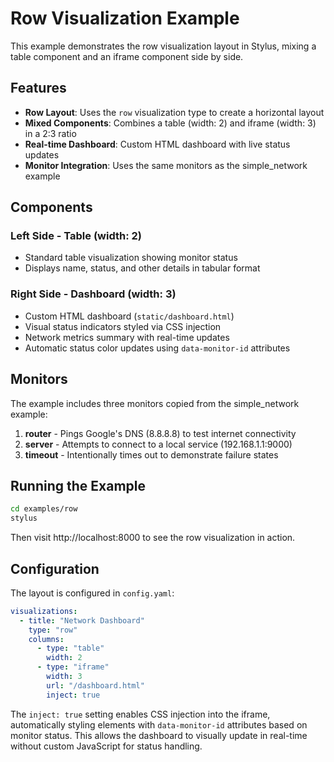 # Row Visualization Example

This example demonstrates the row visualization layout in Stylus, mixing a table component and an iframe component side by side.

## Features

- **Row Layout**: Uses the `row` visualization type to create a horizontal layout
- **Mixed Components**: Combines a table (width: 2) and iframe (width: 3) in a 2:3 ratio
- **Real-time Dashboard**: Custom HTML dashboard with live status updates
- **Monitor Integration**: Uses the same monitors as the simple_network example

## Components

### Left Side - Table (width: 2)
- Standard table visualization showing monitor status
- Displays name, status, and other details in tabular format

### Right Side - Dashboard (width: 3)
- Custom HTML dashboard (`static/dashboard.html`)
- Visual status indicators styled via CSS injection
- Network metrics summary with real-time updates
- Automatic status color updates using `data-monitor-id` attributes

## Monitors

The example includes three monitors copied from the simple_network example:

1. **router** - Pings Google's DNS (8.8.8.8) to test internet connectivity
2. **server** - Attempts to connect to a local service (192.168.1.1:9000)
3. **timeout** - Intentionally times out to demonstrate failure states

## Running the Example

```bash
cd examples/row
stylus
```

Then visit http://localhost:8000 to see the row visualization in action.

## Configuration

The layout is configured in `config.yaml`:

```yaml
visualizations:
  - title: "Network Dashboard"
    type: "row"
    columns:
      - type: "table"
        width: 2
      - type: "iframe"
        width: 3
        url: "/dashboard.html"
        inject: true
```

The `inject: true` setting enables CSS injection into the iframe, automatically styling elements with `data-monitor-id` attributes based on monitor status. This allows the dashboard to visually update in real-time without custom JavaScript for status handling.
